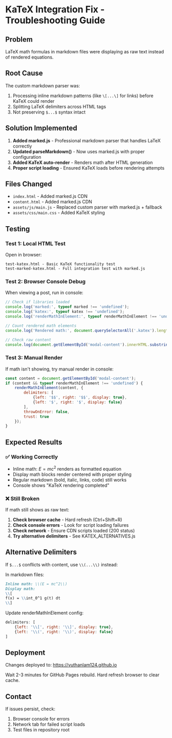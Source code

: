 # KaTeX Integration Fix - Troubleshooting Guide

## Problem
LaTeX math formulas in markdown files were displaying as raw text instead of rendered equations.

## Root Cause
The custom markdown parser was:
1. Processing inline markdown patterns (like `\[...\]` for links) before KaTeX could render
2. Splitting LaTeX delimiters across HTML tags
3. Not preserving `$...$` syntax intact

## Solution Implemented
1. **Added marked.js** - Professional markdown parser that handles LaTeX correctly
2. **Updated parseMarkdown()** - Now uses marked.js with proper configuration
3. **Added KaTeX auto-render** - Renders math after HTML generation
4. **Proper script loading** - Ensured KaTeX loads before rendering attempts

## Files Changed
- `index.html` - Added marked.js CDN
- `content.html` - Added marked.js CDN  
- `assets/js/main.js` - Replaced custom parser with marked.js + fallback
- `assets/css/main.css` - Added KaTeX styling

## Testing

### Test 1: Local HTML Test
Open in browser:
```
test-katex.html - Basic KaTeX functionality test
test-marked-katex.html - Full integration test with marked.js
```

### Test 2: Browser Console Debug
When viewing a post, run in console:
```javascript
// Check if libraries loaded
console.log('marked:', typeof marked !== 'undefined');
console.log('katex:', typeof katex !== 'undefined');
console.log('renderMathInElement:', typeof renderMathInElement !== 'undefined');

// Count rendered math elements
console.log('Rendered math:', document.querySelectorAll('.katex').length);

// Check raw content
console.log(document.getElementById('modal-content').innerHTML.substring(0, 500));
```

### Test 3: Manual Render
If math isn't showing, try manual render in console:
```javascript
const content = document.getElementById('modal-content');
if (content && typeof renderMathInElement !== 'undefined') {
    renderMathInElement(content, {
        delimiters: [
            {left: '$$', right: '$$', display: true},
            {left: '$', right: '$', display: false}
        ],
        throwOnError: false,
        trust: true
    });
}
```

## Expected Results

### ✅ Working Correctly
- Inline math: $E = mc^2$ renders as formatted equation
- Display math blocks render centered with proper styling
- Regular markdown (bold, italic, links, code) still works
- Console shows "KaTeX rendering completed"

### ❌ Still Broken
If math still shows as raw text:

1. **Check browser cache** - Hard refresh (Ctrl+Shift+R)
2. **Check console errors** - Look for script loading failures
3. **Check network** - Ensure CDN scripts loaded (200 status)
4. **Try alternative delimiters** - See KATEX_ALTERNATIVES.js

## Alternative Delimiters

If `$...$` conflicts with content, use `\\(...\\)` instead:

In markdown files:
```markdown
Inline math: \\(E = mc^2\\)
Display math:
\\[
f(x) = \\int_0^1 g(t) dt
\\]
```

Update renderMathInElement config:
```javascript
delimiters: [
    {left: '\\[', right: '\\]', display: true},
    {left: '\\(', right: '\\)', display: false}
]
```

## Deployment
Changes deployed to: https://vuthanlam124.github.io

Wait 2-3 minutes for GitHub Pages rebuild.
Hard refresh browser to clear cache.

## Contact
If issues persist, check:
1. Browser console for errors
2. Network tab for failed script loads
3. Test files in repository root
